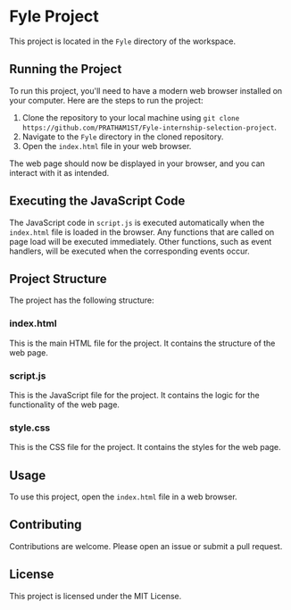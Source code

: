 # Fyle Project

This project is located in the `Fyle` directory of the workspace.

## Running the Project

To run this project, you'll need to have a modern web browser installed on your computer. Here are the steps to run the project:

1. Clone the repository to your local machine using `git clone https://github.com/PRATHAM1ST/Fyle-internship-selection-project`.
2. Navigate to the `Fyle` directory in the cloned repository.
3. Open the `index.html` file in your web browser.

The web page should now be displayed in your browser, and you can interact with it as intended.

## Executing the JavaScript Code

The JavaScript code in `script.js` is executed automatically when the `index.html` file is loaded in the browser. Any functions that are called on page load will be executed immediately. Other functions, such as event handlers, will be executed when the corresponding events occur.

## Project Structure

The project has the following structure:

### index.html

This is the main HTML file for the project. It contains the structure of the web page.

### script.js

This is the JavaScript file for the project. It contains the logic for the functionality of the web page.

### style.css

This is the CSS file for the project. It contains the styles for the web page.

## Usage

To use this project, open the `index.html` file in a web browser.

## Contributing

Contributions are welcome. Please open an issue or submit a pull request.

## License

This project is licensed under the MIT License.